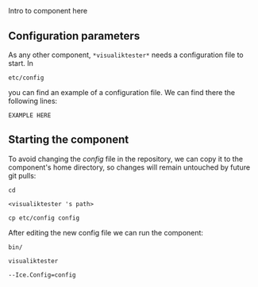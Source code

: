 ```
```
#
``` visualiktester
```
Intro to component here


## Configuration parameters
As any other component,
``` *visualiktester* ```
needs a configuration file to start. In

    etc/config

you can find an example of a configuration file. We can find there the following lines:

    EXAMPLE HERE

    
## Starting the component
To avoid changing the *config* file in the repository, we can copy it to the component's home directory, so changes will remain untouched by future git pulls:

    cd

``` <visualiktester 's path> ```

    cp etc/config config
    
After editing the new config file we can run the component:

    bin/

```visualiktester ```

    --Ice.Config=config
